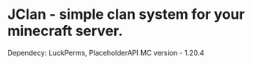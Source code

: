 # JClan - simple clan system for your minecraft server.
Dependecy: LuckPerms, PlaceholderAPI
MC version - 1.20.4
 
